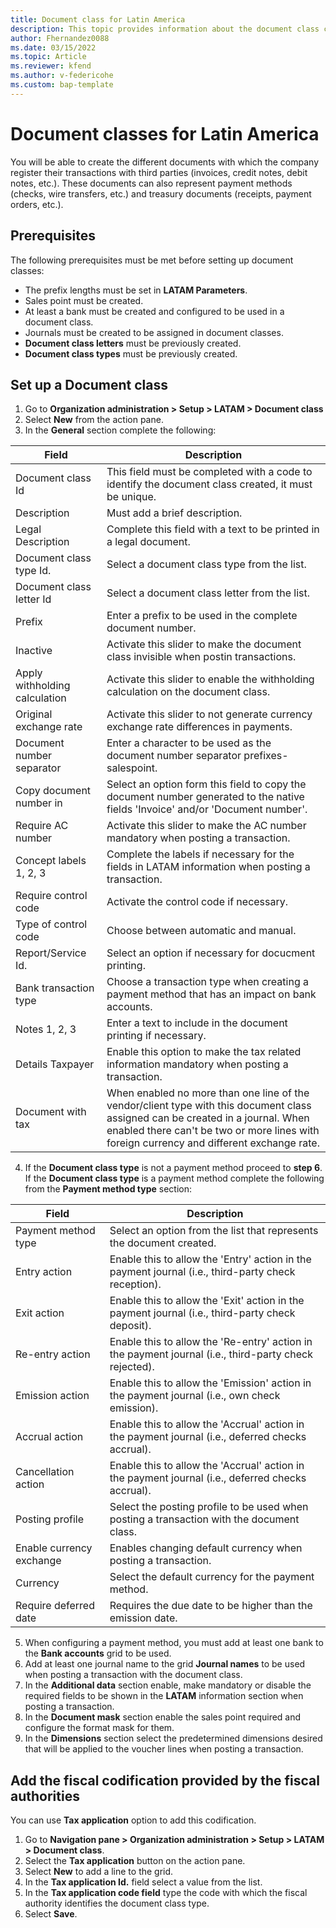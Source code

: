 ```yaml
---
title: Document class for Latin America 
description: This topic provides information about the document class configuration for Latin America. 
author: Fhernandez0088
ms.date: 03/15/2022
ms.topic: Article
ms.reviewer: kfend
ms.author: v-federicohe 
ms.custom: bap-template
---
```

# Document classes for Latin America
You will be able to create the different documents with which the company register their transactions with third parties (invoices, credit notes, debit notes, etc.).
These documents can also represent payment methods (checks, wire transfers, etc.) and treasury documents (receipts, payment orders, etc.).
## Prerequisites
The following prerequisites must be met before setting up document classes:
- The prefix lengths must be set in **LATAM Parameters**.
- Sales point must be created.
- At least a bank must be created and configured to be used in a document class.
- Journals must be created to be assigned in document classes.
- **Document class letters** must be previously created.
- **Document class types** must be previously created.

## Set up a Document class
1. Go to **Organization administration > Setup > LATAM > Document class**
2. Select **New** from the action pane.
3. In the **General** section complete the following:

| Field                         | Description                                                                                                                                                                                                                  |
|-------------------------------|------------------------------------------------------------------------------------------------------------------------------------------------------------------------------------------------------------------------------|
| Document class Id             | This field must be completed with a code to identify the document class created, it must be unique.                                                                                                                          |
| Description                   | Must add a brief description.                                                                                                                                                                                                |
| Legal Description             | Complete this field with a text to be printed in a legal document.                                                                                                                                                           |
| Document class type Id.       | Select a document class type from the list.                                                                                                                                                                                  |
| Document class letter Id      | Select a document class letter from the list.                                                                                                                                                                                |
| Prefix                        | Enter a prefix to be used in the complete document number.                                                                                                                                                                   |
| Inactive                      | Activate this slider to make the document class invisible when postin transactions.                                                                                                                                          |
| Apply withholding calculation | Activate this slider to enable the withholding calculation on the document class.                                                                                                                                            |
| Original exchange rate        | Activate this slider to not generate currency exchange rate differences in payments.                                                                                                                                         |
| Document number separator     | Enter a character to be used as the document number separator prefixes-salespoint.                                                                                                                                           |
| Copy document number in       | Select an option form this field to copy the document number generated to the native fields 'Invoice' and/or 'Document number'.                                                                                              |
| Require AC number             | Activate this slider to make the AC number mandatory when posting a transaction.                                                                                                                                             |
| Concept labels 1, 2, 3        | Complete the labels if necessary for the fields in LATAM information when posting a transaction.                                                                                                                             |
| Require control code          | Activate the control code if necessary.                                                                                                                                                                                      |
| Type of control code          | Choose between automatic and manual.                                                                                                                                                                                         |
| Report/Service Id.            | Select an option if necessary for docucment printing.                                                                                                                                                                        |
| Bank transaction type         | Choose a transaction type when creating a payment method that has an impact on bank accounts.                                                                                                                                |
| Notes 1, 2, 3                 | Enter a text to include in the document printing if necessary.                                                                                                                                                               |
| Details Taxpayer              | Enable this option to make the tax related information mandatory when posting a transaction.                                                                                                                                 |
| Document with tax             | When enabled no more than one line of the vendor/client type with this document class assigned can be created in a journal. When enabled there can't be two or more lines with foreign currency and different exchange rate. |
4. If the **Document class type** is not a payment method proceed to **step 6**.
If the **Document class type** is a payment method complete the following from the **Payment method type** section:

| Field                    | Description                                                                                           |
|--------------------------|-------------------------------------------------------------------------------------------------------|
| Payment method type      | Select an option from the list that represents the document created.                                  |
| Entry action             | Enable this to allow the 'Entry' action in the payment journal (i.e., third-party check reception).   |
| Exit action              | Enable this to allow the 'Exit' action in the payment journal (i.e., third-party check deposit).      |
| Re-entry action          | Enable this to allow the 'Re-entry' action in the payment journal (i.e., third-party check rejected). |
| Emission action          | Enable this to allow the 'Emission' action in the payment journal (i.e., own check emission).         |
| Accrual action           | Enable this to allow the 'Accrual' action in the payment journal (i.e., deferred checks accrual).     |
| Cancellation action      | Enable this to allow the 'Accrual' action in the payment journal (i.e., deferred checks accrual).     |
| Posting profile          | Select the posting profile to be used when posting a transaction with the document class.             |
| Enable currency exchange | Enables changing default currency when posting a transaction.                                         |
| Currency                 | Select the default currency for the payment method.                                                   |
| Require deferred date    | Requires the due date to be higher than the emission date.                                            |
5. When configuring a payment method, you must add at least one bank to the **Bank accounts** grid to be used.
6. Add at least one journal name to the grid **Journal names** to be used when posting a transaction with the document class.
7. In the **Additional data** section enable, make mandatory or disable the required fields to be shown in the **LATAM** information section when posting a transaction.
8. In the **Document mask** section enable the sales point required and configure the format mask for them.
9. In the **Dimensions** section select the predetermined dimensions desired that will be applied to the voucher lines when posting a transaction.

## Add the fiscal codification provided by the fiscal authorities

You can use **Tax application** option to add this codification.

1.	Go to **Navigation pane > Organization administration > Setup > LATAM > Document class**.
2.	Select the **Tax application** button on the action pane.
3.	Select **New** to add a line to the grid.
4.	In the **Tax application Id.** field select a value from the list.
5.	In the **Tax application code field** type the code with which the fiscal authority identifies the document class type.
6.	Select **Save**.

